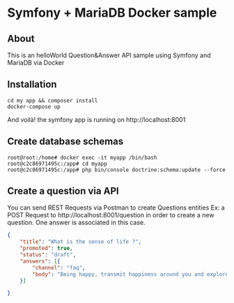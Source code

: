 #  Symfony + MariaDB Docker sample
## About 
This is an helloWorld Question&Answer API sample using Symfony and MariaDB via Docker 

## Installation 
```shell
cd my app && composer install
docker-compose up
```
And voilà! the symfony app is running on http://localhost:8001

## Create database schemas
```shell
root@root:/home# docker exec -it myapp /bin/bash
root@c2c86971495c:/app# cd myapp
root@c2c86971495c:/app# php bin/console doctrine:schema:update --force
```

## Create a question via API
You can send REST Requests via Postman to create Questions entities
Ex: a POST Request to http://localhost:8001/question in order to create a new question. One answer is associated in this case.

```json
{
	"title": "What is the sense of life ?",
	"promoted": true,
	"status": "draft",
	"answers": [{
		"channel": "faq",
		"body": "Being happy, transmit happiness around you and explore the world to discover yourself through the other"
	}]

}
```
